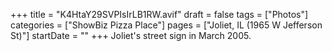 +++
title = "K4HtaY29SVPIsIrLB1RW.avif"
draft = false
tags = ["Photos"]
categories = ["ShowBiz Pizza Place"]
pages = ["Joliet, IL (1965 W Jefferson St)"]
startDate = ""
+++
Joliet's street sign in March 2005.
